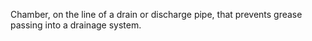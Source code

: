 Chamber, on the line of a drain or discharge pipe, that prevents grease passing into a drainage system.
